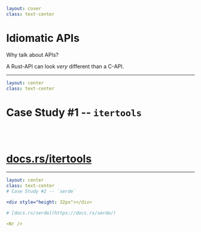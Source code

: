 ```yaml
layout: cover
class: text-center
```

# Idiomatic APIs

Why talk about APIs?

A Rust-API can look _very_ different than a C-API.

<Nr />

---

```yaml
layout: center
class: text-center
```

# Case Study #1 -- `itertools`

<div style="height: 32px"></div>

# [docs.rs/itertools](https://docs.rs/itertools/)

<Nr />

---

```yaml
layout: center
class: text-center
# Case Study #2 -- `serde`

<div style="height: 32px"></div>

# [docs.rs/serde](https://docs.rs/serde/)

<Nr />
